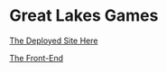 # Great Lakes Games

[The Deployed Site Here](https://great-lakes-games.herokuapp.com/)

[The Front-End](https://github.com/tyebean/great-lakes-games-front-end)

